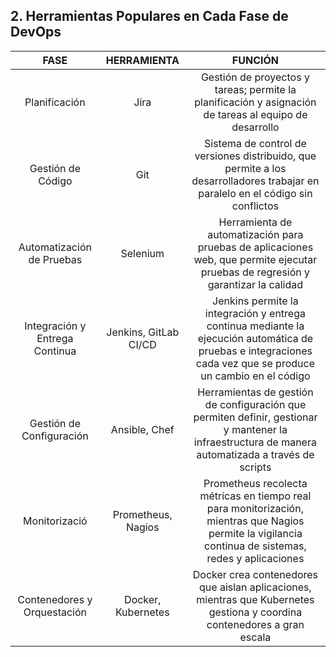 ## 2. Herramientas Populares en Cada Fase de DevOps

| **FASE** | HERRAMIENTA | **FUNCIÓN** |
| :-: | :-: | :-: |
| Planificación | Jira | Gestión de proyectos y tareas; permite la planificación y asignación de tareas al equipo de desarrollo |
| Gestión de Código | Git | Sistema de control de versiones distribuido, que permite a los desarrolladores trabajar en paralelo en el código sin conflictos |
| Automatización de Pruebas | Selenium | Herramienta de automatización para pruebas de aplicaciones web, que permite ejecutar pruebas de regresión y garantizar la calidad |
| Integración y Entrega Continua | Jenkins, GitLab CI/CD | Jenkins permite la integración y entrega continua mediante la ejecución automática de pruebas e integraciones cada vez que se produce un cambio en el código |
| Gestión de Configuración | Ansible, Chef | Herramientas de gestión de configuración que permiten definir, gestionar y mantener la infraestructura de manera automatizada a través de scripts |
| Monitorizació | Prometheus, Nagios | Prometheus recolecta métricas en tiempo real para monitorización, mientras que Nagios permite la vigilancia continua de sistemas, redes y aplicaciones |
| Contenedores y Orquestación | Docker, Kubernetes | Docker crea contenedores que aislan aplicaciones, mientras que Kubernetes gestiona y coordina contenedores a gran escala |

